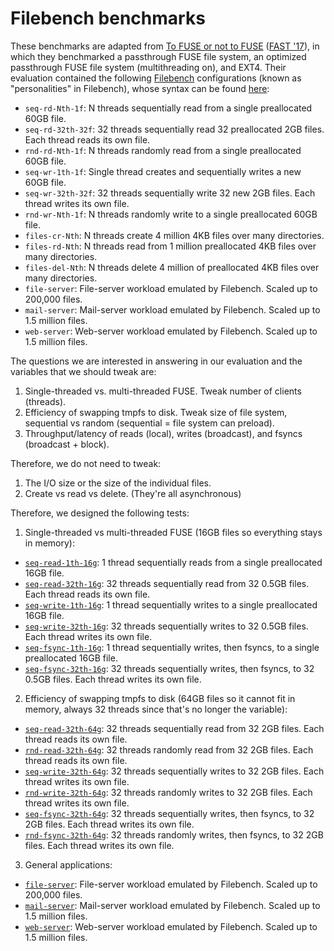 # Filebench benchmarks

These benchmarks are adapted from [To FUSE or not to FUSE](https://github.com/sbu-fsl/fuse-stackfs/tree/master) ([FAST '17](https://www.usenix.org/conference/fast17/technical-sessions/presentation/vangoor)), in which they benchmarked a passthrough FUSE file system, an optimized passthrough FUSE file system (multithreading on), and EXT4.
Their evaluation contained the following [Filebench](https://github.com/filebench/filebench) configurations (known as "personalities" in Filebench), whose syntax can be found [here](https://github.com/filebench/filebench/wiki/Workload-model-language):

* `seq-rd-Nth-1f`: N threads sequentially read from a single preallocated 60GB file.
* `seq-rd-32th-32f`: 32 threads sequentially read 32 preallocated 2GB files. Each thread reads its own file.
* `rnd-rd-Nth-1f`: N threads randomly read from a single preallocated 60GB file.
* `seq-wr-1th-1f`: Single thread creates and sequentially writes a new 60GB file.
* `seq-wr-32th-32f`: 32 threads sequentially write 32 new 2GB files. Each thread writes its own file.
* `rnd-wr-Nth-1f`: N threads randomly write to a single preallocated 60GB file.
* `files-cr-Nth`: N threads create 4 million 4KB files over many directories.
* `files-rd-Nth`: N threads read from 1 million preallocated 4KB files over many directories.
* `files-del-Nth`: N threads delete 4 million of preallocated 4KB files over many directories.
* `file-server`: File-server workload emulated by Filebench. Scaled up to 200,000 files.
* `mail-server`: Mail-server workload emulated by Filebench. Scaled up to 1.5 million files.
* `web-server`: Web-server workload emulated by Filebench. Scaled up to 1.5 million files.

The questions we are interested in answering in our evaluation and the variables that we should tweak are:
1. Single-threaded vs. multi-threaded FUSE. Tweak number of clients (threads).
2. Efficiency of swapping tmpfs to disk. Tweak size of file system, sequential vs random (sequential = file system can preload).
3. Throughput/latency of reads (local), writes (broadcast), and fsyncs (broadcast + block).

Therefore, we do not need to tweak:
1. The I/O size or the size of the individual files.
2. Create vs read vs delete. (They're all asynchronous)

Therefore, we designed the following tests:

1. Single-threaded vs multi-threaded FUSE (16GB files so everything stays in memory):
* [`seq-read-1th-16g`](seq-read-1th-16g.f): 1 thread sequentially reads from a single preallocated 16GB file.
* [`seq-read-32th-16g`](seq-read-32th-16g.f): 32 threads sequentially read from 32 0.5GB files. Each thread reads its own file.
* [`seq-write-1th-16g`](seq-write-1th-16g.f): 1 thread sequentially writes to a single preallocated 16GB file.
* [`seq-write-32th-16g`](seq-write-32th-16g.f): 32 threads sequentially writes to 32 0.5GB files. Each thread writes its own file.
* [`seq-fsync-1th-16g`](seq-fsync-1th-16g.f): 1 thread sequentially writes, then fsyncs, to a single preallocated 16GB file.
* [`seq-fsync-32th-16g`](seq-fsync-32th-16g.f): 32 threads sequentially writes, then fsyncs, to 32 0.5GB files. Each thread writes its own file.

2. Efficiency of swapping tmpfs to disk (64GB files so it cannot fit in memory, always 32 threads since that's no longer the variable):
* [`seq-read-32th-64g`](seq-read-32th-64g.f): 32 threads sequentially read from 32 2GB files. Each thread reads its own file.
* [`rnd-read-32th-64g`](rnd-read-32th-64g.f): 32 threads randomly read from 32 2GB files. Each thread reads its own file.
* [`seq-write-32th-64g`](seq-write-32th-64g.f): 32 threads sequentially writes to 32 2GB files. Each thread writes its own file.
* [`rnd-write-32th-64g`](rnd-write-32th-64g.f): 32 threads randomly writes to 32 2GB files. Each thread writes its own file.
* [`seq-fsync-32th-64g`](seq-fsync-32th-64g.f): 32 threads sequentially writes, then fsyncs, to 32 2GB files. Each thread writes its own file.
* [`rnd-fsync-32th-64g`](rnd-fsync-32th-64g.f): 32 threads randomly writes, then fsyncs, to 32 2GB files. Each thread writes its own file.

3. General applications:
* [`file-server`](file-server.f): File-server workload emulated by Filebench. Scaled up to 200,000 files.
* [`mail-server`](mail-server.f): Mail-server workload emulated by Filebench. Scaled up to 1.5 million files.
* [`web-server`](web-server.f): Web-server workload emulated by Filebench. Scaled up to 1.5 million files.

